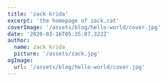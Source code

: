 ```yaml
---
title: 'zack krida'
excerpt: 'the homepage of zack.cat'
coverImage: '/assets/blog/hello-world/cover.jpg'
date: '2020-03-16T05:35:07.322Z'
author:
  name: zack krida
  picture: '/assets/zack.jpg'
ogImage:
  url: '/assets/blog/hello-world/cover.jpg'
---
```

